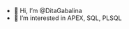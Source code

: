 - 👋 Hi, I’m @DitaGabalina
- 👀 I’m interested in APEX, SQL, PLSQL


<!---
DitaGabalina/DitaGabalina is a ✨ special ✨ repository because its `README.md` (this file) appears on your GitHub profile.
You can click the Preview link to take a look at your changes.
--->
